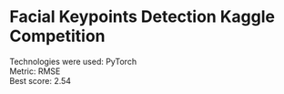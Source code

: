 # Facial Keypoints Detection Kaggle Competition

Technologies were used: PyTorch\
Metric: RMSE\
Best score: 2.54
